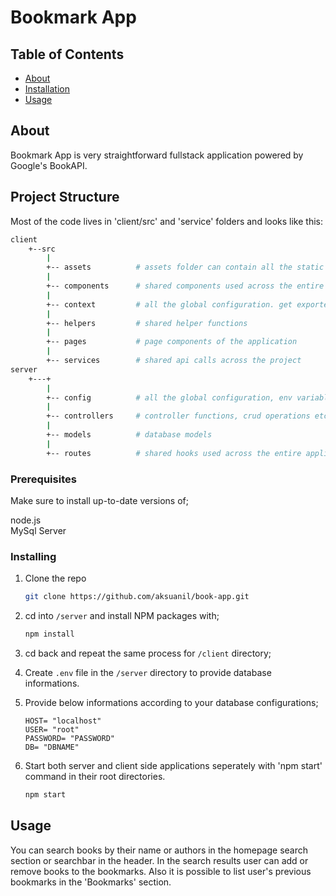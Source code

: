 # Bookmark App

## Table of Contents
+ [About](#about)
+ [Installation](#getting_started)
+ [Usage](#usage)

## About <a name = "about"></a>
Bookmark App is very straightforward fullstack application powered by Google's BookAPI. 

## Project Structure <a name = "project-structure"></a>

Most of the code lives in 'client/src' and 'service' folders and looks like this:

```sh
client
    +--src
        |
        +-- assets          # assets folder can contain all the static files such as images, fonts, etc.
        |
        +-- components      # shared components used across the entire application
        |
        +-- context         # all the global configuration. get exported from here and used in the app
        |
        +-- helpers         # shared helper functions
        |
        +-- pages           # page components of the application
        |
        +-- services        # shared api calls across the project
server
    +---+
        |
        +-- config          # all the global configuration, env variables etc. get exported from here
        |
        +-- controllers     # controller functions, crud operations etc.
        |
        +-- models          # database models
        |
        +-- routes          # shared hooks used across the entire application
```


### Prerequisites

Make sure to install up-to-date versions of;

node.js\
MySql Server

### Installing

1. Clone the repo
   ```sh
   git clone https://github.com/aksuanil/book-app.git
   ```
2. cd into `/server` and install NPM packages with;
   ```sh
   npm install
   ```
3. cd back and repeat the same process for `/client` directory;

4. Create `.env` file in the `/server` directory to provide database informations.

5. Provide below informations according to your database configurations;
    ```
    HOST= "localhost"
    USER= "root"
    PASSWORD= "PASSWORD"
    DB= "DBNAME"
    ```
6. Start both server and client side applications seperately with 'npm start' command in their root directories.
   ```sh
   npm start
   ```

## Usage <a name = "usage"></a>

You can search books by their name or authors in the homepage search section or searchbar in the header. In the search results user can add or remove books to the bookmarks. Also it is possible to list user's previous bookmarks in the 'Bookmarks' section.
